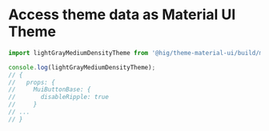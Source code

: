 # Access theme data as Material UI Theme

```js
import lightGrayMediumDensityTheme from '@hig/theme-material-ui/build/mui/lightGrayMediumDensityTheme';

console.log(lightGrayMediumDensityTheme);
// {
//   props: {
//     MuiButtonBase: {
//       disableRipple: true
//     }
// ...
// }
```